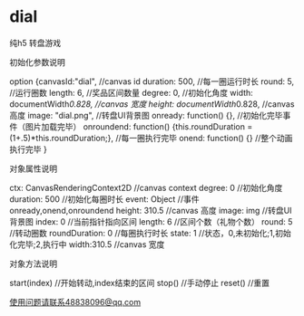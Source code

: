 # dial
纯h5 转盘游戏

初始化参数说明

option {canvasId:"dial", //canvas id
 			duration: 500, //每一圈运行时长
 			round: 5, //运行圈数
 			length: 6, //奖品区间数量
 			degree: 0, //初始化角度
 			width: documentWidth*0.828, //canvas 宽度
 			height: documentWidth*0.828, //canvas 高度
 			image: "dial.png", //转盘UI背景图
 			onready: function() {}, //初始化完毕事件（图片加载完毕）
 			onroundend: function() {this.roundDuration = (1+.5)*this.roundDuration;}, //每一圈执行完毕
 			onend: function() {} //整个动画执行完毕
 			}
 
 对象属性说明
 
   ctx: CanvasRenderingContext2D //canvas context
   degree: 0 //初始化角度
   duration: 500 //初始化每圈时长
   event: Object //事件 onready,onend,onroundend
   height: 310.5 //canvas 高度
   image: img //转盘UI背景图
   index: 0 //当前指针指向区间
   length: 6 //区间个数（礼物个数）
   round: 5 //转动圈数
   roundDuration: 0 //每圈执行时长
   state: 1 //状态，0,未初始化;1,初始化完毕;2,执行中
   width:310.5 //canvas 宽度

 对象方法说明
 
   start(index) //开始转动,index结束的区间
   stop() //手动停止
   reset() //重置
   
   使用问题请联系48838096@qq.com
